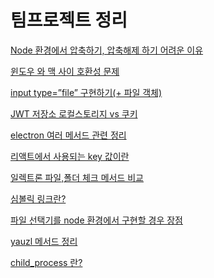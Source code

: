 # 팀프로젝트 정리

[Node 환경에서 압축하기, 압축해제 하기 어려운 이유](%E1%84%90%E1%85%B5%E1%86%B7%E1%84%91%E1%85%B3%E1%84%85%E1%85%A9%E1%84%8C%E1%85%A6%E1%86%A8%E1%84%90%E1%85%B3%20%E1%84%8C%E1%85%A5%E1%86%BC%E1%84%85%E1%85%B5%20a1b8a04c36b248a390f194be92c34d02/Node%20%E1%84%92%E1%85%AA%E1%86%AB%E1%84%80%E1%85%A7%E1%86%BC%E1%84%8B%E1%85%A6%E1%84%89%E1%85%A5%20%E1%84%8B%E1%85%A1%E1%86%B8%E1%84%8E%E1%85%AE%E1%86%A8%E1%84%92%E1%85%A1%E1%84%80%E1%85%B5,%20%E1%84%8B%E1%85%A1%E1%86%B8%E1%84%8E%E1%85%AE%E1%86%A8%E1%84%92%E1%85%A2%E1%84%8C%E1%85%A6%20%E1%84%92%E1%85%A1%E1%84%80%E1%85%B5%20%E1%84%8B%E1%85%A5%E1%84%85%E1%85%A7%E1%84%8B%E1%85%AE%208a0c418da4ee4c04aaacec289085eacb.md)

[윈도우 와 맥 사이 호환성 문제](%E1%84%90%E1%85%B5%E1%86%B7%E1%84%91%E1%85%B3%E1%84%85%E1%85%A9%E1%84%8C%E1%85%A6%E1%86%A8%E1%84%90%E1%85%B3%20%E1%84%8C%E1%85%A5%E1%86%BC%E1%84%85%E1%85%B5%20a1b8a04c36b248a390f194be92c34d02/%E1%84%8B%E1%85%B1%E1%86%AB%E1%84%83%E1%85%A9%E1%84%8B%E1%85%AE%20%E1%84%8B%E1%85%AA%20%E1%84%86%E1%85%A2%E1%86%A8%20%E1%84%89%E1%85%A1%E1%84%8B%E1%85%B5%20%E1%84%92%E1%85%A9%E1%84%92%E1%85%AA%E1%86%AB%E1%84%89%E1%85%A5%E1%86%BC%20%E1%84%86%E1%85%AE%E1%86%AB%E1%84%8C%E1%85%A6%20c4dcae50b8e04a948811f077eede4c73.md)

[input type=”file” 구현하기(+ 파일 객체)](%E1%84%90%E1%85%B5%E1%86%B7%E1%84%91%E1%85%B3%E1%84%85%E1%85%A9%E1%84%8C%E1%85%A6%E1%86%A8%E1%84%90%E1%85%B3%20%E1%84%8C%E1%85%A5%E1%86%BC%E1%84%85%E1%85%B5%20a1b8a04c36b248a390f194be92c34d02/input%20type=%E2%80%9Dfile%E2%80%9D%20%E1%84%80%E1%85%AE%E1%84%92%E1%85%A7%E1%86%AB%E1%84%92%E1%85%A1%E1%84%80%E1%85%B5(+%20%E1%84%91%E1%85%A1%E1%84%8B%E1%85%B5%E1%86%AF%20%E1%84%80%E1%85%A2%E1%86%A8%E1%84%8E%E1%85%A6)%2089a5d91c520a4b2c925a17467173f634.md)

[JWT 저장소 로컬스토리지 vs 쿠키](%E1%84%90%E1%85%B5%E1%86%B7%E1%84%91%E1%85%B3%E1%84%85%E1%85%A9%E1%84%8C%E1%85%A6%E1%86%A8%E1%84%90%E1%85%B3%20%E1%84%8C%E1%85%A5%E1%86%BC%E1%84%85%E1%85%B5%20a1b8a04c36b248a390f194be92c34d02/JWT%20%E1%84%8C%E1%85%A5%E1%84%8C%E1%85%A1%E1%86%BC%E1%84%89%E1%85%A9%20%E1%84%85%E1%85%A9%E1%84%8F%E1%85%A5%E1%86%AF%E1%84%89%E1%85%B3%E1%84%90%E1%85%A9%E1%84%85%E1%85%B5%E1%84%8C%E1%85%B5%20vs%20%E1%84%8F%E1%85%AE%E1%84%8F%E1%85%B5%20d739db0c1ce442ef980f753c56582ccb.md)

[electron 여러 메서드 관련 정리](%E1%84%90%E1%85%B5%E1%86%B7%E1%84%91%E1%85%B3%E1%84%85%E1%85%A9%E1%84%8C%E1%85%A6%E1%86%A8%E1%84%90%E1%85%B3%20%E1%84%8C%E1%85%A5%E1%86%BC%E1%84%85%E1%85%B5%20a1b8a04c36b248a390f194be92c34d02/electron%20%E1%84%8B%E1%85%A7%E1%84%85%E1%85%A5%20%E1%84%86%E1%85%A6%E1%84%89%E1%85%A5%E1%84%83%E1%85%B3%20%E1%84%80%E1%85%AA%E1%86%AB%E1%84%85%E1%85%A7%E1%86%AB%20%E1%84%8C%E1%85%A5%E1%86%BC%E1%84%85%E1%85%B5%2092443a0a19a64d049644ef1145d5841e.md)

[리액트에서 사용되는 key 값이란](%E1%84%90%E1%85%B5%E1%86%B7%E1%84%91%E1%85%B3%E1%84%85%E1%85%A9%E1%84%8C%E1%85%A6%E1%86%A8%E1%84%90%E1%85%B3%20%E1%84%8C%E1%85%A5%E1%86%BC%E1%84%85%E1%85%B5%20a1b8a04c36b248a390f194be92c34d02/%E1%84%85%E1%85%B5%E1%84%8B%E1%85%A2%E1%86%A8%E1%84%90%E1%85%B3%E1%84%8B%E1%85%A6%E1%84%89%E1%85%A5%20%E1%84%89%E1%85%A1%E1%84%8B%E1%85%AD%E1%86%BC%E1%84%83%E1%85%AC%E1%84%82%E1%85%B3%E1%86%AB%20key%20%E1%84%80%E1%85%A1%E1%86%B9%E1%84%8B%E1%85%B5%E1%84%85%E1%85%A1%E1%86%AB%2022040d85c454488db8cc549e79aa5985.md)

[일렉트론 파일,폴더 체크 메서드 비교](%E1%84%90%E1%85%B5%E1%86%B7%E1%84%91%E1%85%B3%E1%84%85%E1%85%A9%E1%84%8C%E1%85%A6%E1%86%A8%E1%84%90%E1%85%B3%20%E1%84%8C%E1%85%A5%E1%86%BC%E1%84%85%E1%85%B5%20a1b8a04c36b248a390f194be92c34d02/%E1%84%8B%E1%85%B5%E1%86%AF%E1%84%85%E1%85%A6%E1%86%A8%E1%84%90%E1%85%B3%E1%84%85%E1%85%A9%E1%86%AB%20%E1%84%91%E1%85%A1%E1%84%8B%E1%85%B5%E1%86%AF,%E1%84%91%E1%85%A9%E1%86%AF%E1%84%83%E1%85%A5%20%E1%84%8E%E1%85%A6%E1%84%8F%E1%85%B3%20%E1%84%86%E1%85%A6%E1%84%89%E1%85%A5%E1%84%83%E1%85%B3%20%E1%84%87%E1%85%B5%E1%84%80%E1%85%AD%20b1aa4d84aa30407693ac9e7e6a64537f.md)

[심볼릭 링크란?](%E1%84%90%E1%85%B5%E1%86%B7%E1%84%91%E1%85%B3%E1%84%85%E1%85%A9%E1%84%8C%E1%85%A6%E1%86%A8%E1%84%90%E1%85%B3%20%E1%84%8C%E1%85%A5%E1%86%BC%E1%84%85%E1%85%B5%20a1b8a04c36b248a390f194be92c34d02/%E1%84%89%E1%85%B5%E1%86%B7%E1%84%87%E1%85%A9%E1%86%AF%E1%84%85%E1%85%B5%E1%86%A8%20%E1%84%85%E1%85%B5%E1%86%BC%E1%84%8F%E1%85%B3%E1%84%85%E1%85%A1%E1%86%AB%2004331d845fde42a3a25d7cd3efd09d63.md)

[파일 선택기를 node 환경에서 구현할 경우 장점](%E1%84%90%E1%85%B5%E1%86%B7%E1%84%91%E1%85%B3%E1%84%85%E1%85%A9%E1%84%8C%E1%85%A6%E1%86%A8%E1%84%90%E1%85%B3%20%E1%84%8C%E1%85%A5%E1%86%BC%E1%84%85%E1%85%B5%20a1b8a04c36b248a390f194be92c34d02/%E1%84%91%E1%85%A1%E1%84%8B%E1%85%B5%E1%86%AF%20%E1%84%89%E1%85%A5%E1%86%AB%E1%84%90%E1%85%A2%E1%86%A8%E1%84%80%E1%85%B5%E1%84%85%E1%85%B3%E1%86%AF%20node%20%E1%84%92%E1%85%AA%E1%86%AB%E1%84%80%E1%85%A7%E1%86%BC%E1%84%8B%E1%85%A6%E1%84%89%E1%85%A5%20%E1%84%80%E1%85%AE%E1%84%92%E1%85%A7%E1%86%AB%E1%84%92%E1%85%A1%E1%86%AF%20%E1%84%80%E1%85%A7%E1%86%BC%E1%84%8B%E1%85%AE%20%E1%84%8C%20decbbd8900fe4e2e9c2326d92756838a.md)

[yauzl 메서드 정리](%E1%84%90%E1%85%B5%E1%86%B7%E1%84%91%E1%85%B3%E1%84%85%E1%85%A9%E1%84%8C%E1%85%A6%E1%86%A8%E1%84%90%E1%85%B3%20%E1%84%8C%E1%85%A5%E1%86%BC%E1%84%85%E1%85%B5%20a1b8a04c36b248a390f194be92c34d02/yauzl%20%E1%84%86%E1%85%A6%E1%84%89%E1%85%A5%E1%84%83%E1%85%B3%20%E1%84%8C%E1%85%A5%E1%86%BC%E1%84%85%E1%85%B5%204b4e9b1afee04137a216376522abeb6a.md)

[child_process 란?](%E1%84%90%E1%85%B5%E1%86%B7%E1%84%91%E1%85%B3%E1%84%85%E1%85%A9%E1%84%8C%E1%85%A6%E1%86%A8%E1%84%90%E1%85%B3%20%E1%84%8C%E1%85%A5%E1%86%BC%E1%84%85%E1%85%B5%20a1b8a04c36b248a390f194be92c34d02/child_process%20%E1%84%85%E1%85%A1%E1%86%AB%20e52b2f49044e4cf5b63258467e16aabc.md)
